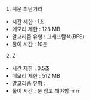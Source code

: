 1. 쉬운 최단거리
- 시간 제한 : 1초
- 메모리 제한 : 128 MB
- 알고리즘 유형 : 그래프탐색(BFS) 
- 풀이 시간 : 10분

2. Z
- 시간 제한 : 0.5초
- 메모리 제한 : 512 MB
- 알고리즘 유형 : 
- 풀이 시간 : 분
참고 해야함 ㅠㅠ

